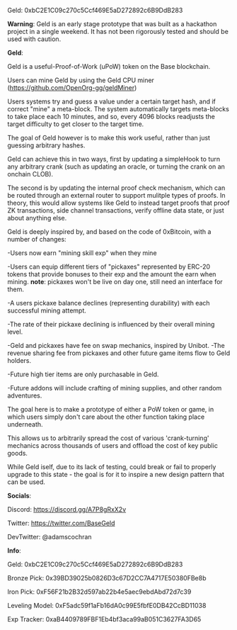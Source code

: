 Geld: 0xbC2E1C09c270c5Ccf469E5aD272892c6B9DdB283

**Warning**:
Geld is an early stage prototype that was built as a hackathon project in a single weekend. It has not been rigorously tested and should be used with caution.

**Geld**:

Geld is a useful-Proof-of-Work (uPoW) token on the Base blockchain.

Users can mine Geld by using the Geld CPU miner (https://github.com/OpenOrg-gg/geldMiner)

Users systems try and guess a value under a certain target hash, and if correct "mine" a meta-block. The system automatically targets meta-blocks to take place each 10 minutes, and so, every 4096 blocks readjusts the target difficulty to get closer to the target time.

The goal of Geld however is to make this work useful, rather than just guessing arbitrary hashes.

Geld can achieve this in two ways, first by updating a simpleHook to turn any arbitrary crank (such as updating an oracle, or turning the crank on an onchain CLOB).

The second is by updating the internal proof check mechanism, which can be routed through an external router to support mulitple types of proofs. In theory, this would allow systems like Geld to instead target proofs that proof ZK transactions, side channel transactions, verify offline data state, or just about anything else.

Geld is deeply inspired by, and based on the code of 0xBitcoin, with a number of changes:

-Users now earn "mining skill exp" when they mine

-Users can equip different tiers of "pickaxes" represented by ERC-20 tokens that provide bonuses to their exp and the amount the earn when mining. **note**: pickaxes won't be live on day one, still need an interface for them.

-A users pickaxe balance declines (representing durability) with each successful mining attempt.

-The rate of their pickaxe declining is influenced by their overall mining level.

-Geld and pickaxes have fee on swap mechanics, inspired by Unibot.
-The revenue sharing fee from pickaxes and other future game items flow to Geld holders.

-Future high tier items are only purchasable in Geld.

-Future addons will include crafting of mining supplies, and other random adventures.

The goal here is to make a prototype of either a PoW token or game, in which users simply don't care about the other function taking place underneath.

This allows us to arbitrarily spread the cost of various 'crank-turning' mechanics across thousands of users and offload the cost of key public goods.

While Geld iself, due to its lack of testing, could break or fail to properly upgrade to this state - the goal is for it to inspire a new design pattern that can be used.

**Socials**:

Discord: https://discord.gg/A7P8gRxX2v

Twitter: https://twitter.com/BaseGeld

DevTwitter: @adamscochran

**Info**:

Geld: 0xbC2E1C09c270c5Ccf469E5aD272892c6B9DdB283

Bronze Pick: 0x39BD39025b0826D3c67D2CC7A4717E50380FBe8b

Iron Pick: 0xF56F21b2B32d597ab22b4e5aec9ebdAbd72d7c39

Leveling Model: 0xF5adc59f1aFb16dA0c99E5fbfE0DB42CcBD11038

Exp Tracker: 0xaB4409789FBF1Eb4bf3aca99aB051C3627FA3D65